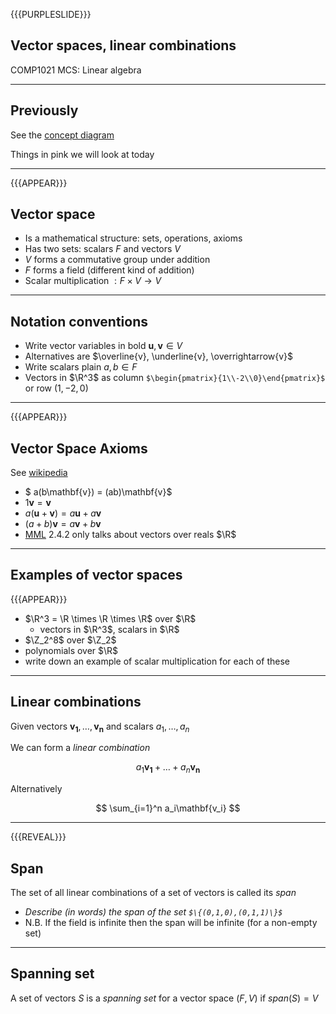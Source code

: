 {{{PURPLESLIDE}}}

## Vector spaces, linear combinations

COMP1021 MCS: Linear algebra

---

## Previously

See the [concept diagram](https://github.com/stevenaeola/linalg_lectures/blob/eda722174a07eaee5df5579226749d5d755a7e76/concepts.mmd)

Things in pink we will look at today

---
{{{APPEAR}}}

## Vector space

- Is a mathematical structure: sets, operations, axioms
- Has two sets: scalars $F$ and vectors $V$
- $V$ forms a commutative group under addition
- $F$ forms a field (different kind of addition)
- Scalar multiplication $: F \times V \rightarrow V$

---

## Notation conventions

- Write vector variables in bold $\mathbf{u},\mathbf{v} \in V$
- Alternatives are $\overline{v}, \underline{v}, \overrightarrow{v}$
- Write scalars plain $a,b \in F$
- Vectors in $\R^3$ as column `$\begin{pmatrix}{1\\-2\\0}\end{pmatrix}$` or row $(1,-2,0)$

---

{{{APPEAR}}}

## Vector Space Axioms

See [wikipedia](https://en.wikipedia.org/wiki/Vector_space#Definition_and_basic_properties)

- $ a(b\mathbf{v}) = (ab)\mathbf{v}$
- $1\mathbf{v} = \mathbf{v}$
- $a(\mathbf{u} + \mathbf{v}) = a\mathbf{u} + a\mathbf{v}$
- $(a + b)\mathbf{v} = a\mathbf{v} + b\mathbf{v}$
- [MML](https://mml-book.github.io/) 2.4.2 only talks about vectors over reals $\R$

---

## Examples of vector spaces

{{{APPEAR}}}

- $\R^3 = \R \times \R \times \R$ over $\R$ 
  - vectors in $\R^3$, scalars in $\R$
- $\Z_2^8$ over $\Z_2$
- polynomials over $\R$
- write down an example of scalar multiplication for each of these

---

## Linear combinations

Given vectors $\mathbf{v_1}, \ldots ,\mathbf{v_n}$ and scalars $a_1, \ldots ,a_n$

We can form a _linear combination_

$$ a_1\mathbf{v_1} + \ldots + a_n\mathbf{v_n}$$

Alternatively

$$ \sum_{i=1}^n a_i\mathbf{v_i} $$

---
{{{REVEAL}}}

## Span

The set of all linear combinations of a set of vectors is called its _span_


- _Describe (in words) the span of the set `$\{(0,1,0),(0,1,1)\}$`_
- N.B. If the field is infinite then the span will be infinite (for a non-empty set)


---

## Spanning set

A set of vectors $S$ is a _spanning set_ for a vector space $(F,V)$ if $span(S)=V$
